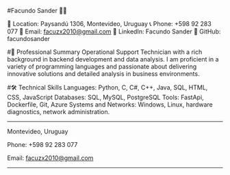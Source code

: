 #Facundo Sander 👨‍💻


📍 Location: Paysandú 1306, Montevideo, Uruguay
📞 Phone: +598 92 283 077
📧 Email: facuzx2010@gmail.com
🔗 LinkedIn: Facundo Sander
🔗 GitHub: facundosander

#📌 Professional Summary
Operational Support Technician with a rich background in backend development and data analysis. I am proficient in a variety of programming languages and passionate about delivering innovative solutions and detailed analysis in business environments.

#🛠 Technical Skills
Languages: Python, C, C#, C++, Java, SQL, HTML, CSS, JavaScript
Databases: SQL, MySQL, PostgreSQL
Tools: FastApi, Dockerfile, Git, Azure
Systems and Networks: Windows, Linux, hardware diagnostics, network administration.

-------------------------------------------------------------------------------------------------------------------------------------------------------------------

Montevideo, Uruguay

Phone: +598 92 283 077

Email: facuzx2010@gmail.com

-------------------------------------------------------------------------------------------------------------------------------------------------------------------
